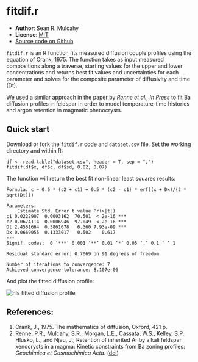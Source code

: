 fitdif.r
=============

- **Author**: Sean R. Mulcahy
- **License**: [MIT](http://www.opensource.org/licenses/mit-license.php)
- [Source code on Github](https://github.com/srmulcahy/fitdif)

`fitdif.r` is an R function fits measured diffusion couple profiles using the equation of Crank, 1975.  The function takes as input measured compositions along a traverse, starting values for the upper and lower concentrations and returns best fit values and uncertainties for each parameter and solves for the composite parameter of diffusivity and time (Dt).

We used a similar approach in the paper by *Renne et al., In Press* to fit Ba diffusion profiles in feldspar in order to model temperature-time histories and argon retention in magmatic phenocrysts.


Quick start
-----------

Download or fork the `fitdif.r` code and `dataset.csv` file. Set the working directory and within R:

	df <- read.table("dataset.csv", header = T, sep = ",")
	fitdif(df$x, df$c, df$sd, 0.02, 0.07)

The function will return the best fit non-linear least squares results:

	Formula: c ~ 0.5 * (c2 + c1) + 0.5 * (c2 - c1) * erf((x + Dx)/(2 * sqrt(Dt)))

	Parameters:
    	Estimate Std. Error t value Pr(>|t|)    
	c1 0.0222907  0.0003162  70.501  < 2e-16 ***
	c2 0.0674114  0.0006946  97.049  < 2e-16 ***
	Dt 2.4561664  0.3861678   6.360 7.93e-09 ***
	Dx 0.0669055  0.1333017   0.502    0.617    
	---
	Signif. codes:  0 ‘***’ 0.001 ‘**’ 0.01 ‘*’ 0.05 ‘.’ 0.1 ‘ ’ 1 

	Residual standard error: 0.7069 on 91 degrees of freedom

	Number of iterations to convergence: 7 
	Achieved convergence tolerance: 8.107e-06

And plot the fitted diffusion profile:

![nls fitted diffusion profile](http://github.com/srmulcahy/fitdif/raw/master/fitdif.png)


References:
-----------

1. Crank, J., 1975. The mathematics of diffusion, Oxford, 421 p.
2. Renne, P.R., Mulcahy, S.R., Morgan, L.E., Cassata, W.S., Kelley, S.P., Hlusko, L., and Njau, J., 
  Retention of inherited Ar by alkali feldspar xenocrysts in a magma: Kinetic constraints from Ba zoning profiles: 
  *Geochimica et Cosmochimica Acta*.
  ([doi](http://dx.doi.org/10.1016/j.gca.2012.06.029))
